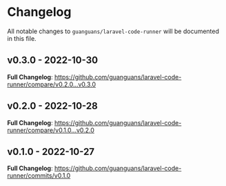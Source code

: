 # Changelog

All notable changes to `guanguans/laravel-code-runner` will be documented in this file.

## v0.3.0 - 2022-10-30

**Full Changelog**: https://github.com/guanguans/laravel-code-runner/compare/v0.2.0...v0.3.0

## v0.2.0 - 2022-10-28

**Full Changelog**: https://github.com/guanguans/laravel-code-runner/compare/v0.1.0...v0.2.0

## v0.1.0 - 2022-10-27

**Full Changelog**: https://github.com/guanguans/laravel-code-runner/commits/v0.1.0
